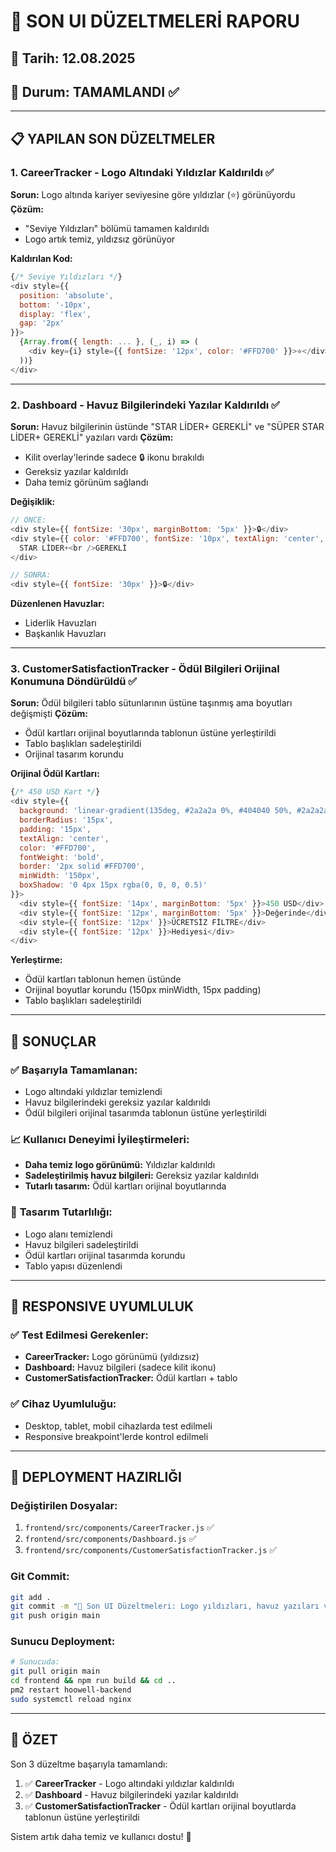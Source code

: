 # 🔧 SON UI DÜZELTMELERİ RAPORU

## 📅 Tarih: 12.08.2025
## 🎯 Durum: TAMAMLANDI ✅

---

## 📋 **YAPILAN SON DÜZELTMELER**

### **1. CareerTracker - Logo Altındaki Yıldızlar Kaldırıldı** ✅

**Sorun:** Logo altında kariyer seviyesine göre yıldızlar (⭐) görünüyordu
**Çözüm:** 
- "Seviye Yıldızları" bölümü tamamen kaldırıldı
- Logo artık temiz, yıldızsız görünüyor

**Kaldırılan Kod:**
```javascript
{/* Seviye Yıldızları */}
<div style={{
  position: 'absolute',
  bottom: '-10px',
  display: 'flex',
  gap: '2px'
}}>
  {Array.from({ length: ... }, (_, i) => (
    <div key={i} style={{ fontSize: '12px', color: '#FFD700' }}>⭐</div>
  ))}
</div>
```

---

### **2. Dashboard - Havuz Bilgilerindeki Yazılar Kaldırıldı** ✅

**Sorun:** Havuz bilgilerinin üstünde "STAR LİDER+ GEREKLİ" ve "SÜPER STAR LİDER+ GEREKLİ" yazıları vardı
**Çözüm:** 
- Kilit overlay'lerinde sadece 🔒 ikonu bırakıldı
- Gereksiz yazılar kaldırıldı
- Daha temiz görünüm sağlandı

**Değişiklik:**
```javascript
// ÖNCE:
<div style={{ fontSize: '30px', marginBottom: '5px' }}>🔒</div>
<div style={{ color: '#FFD700', fontSize: '10px', textAlign: 'center', fontWeight: 'bold' }}>
  STAR LİDER+<br />GEREKLİ
</div>

// SONRA:
<div style={{ fontSize: '30px' }}>🔒</div>
```

**Düzenlenen Havuzlar:**
- Liderlik Havuzları
- Başkanlık Havuzları

---

### **3. CustomerSatisfactionTracker - Ödül Bilgileri Orijinal Konumuna Döndürüldü** ✅

**Sorun:** Ödül bilgileri tablo sütunlarının üstüne taşınmış ama boyutları değişmişti
**Çözüm:** 
- Ödül kartları orijinal boyutlarında tablonun üstüne yerleştirildi
- Tablo başlıkları sadeleştirildi
- Orijinal tasarım korundu

**Orijinal Ödül Kartları:**
```javascript
{/* 450 USD Kart */}
<div style={{
  background: 'linear-gradient(135deg, #2a2a2a 0%, #404040 50%, #2a2a2a 100%)',
  borderRadius: '15px',
  padding: '15px',
  textAlign: 'center',
  color: '#FFD700',
  fontWeight: 'bold',
  border: '2px solid #FFD700',
  minWidth: '150px',
  boxShadow: '0 4px 15px rgba(0, 0, 0, 0.5)'
}}>
  <div style={{ fontSize: '14px', marginBottom: '5px' }}>450 USD</div>
  <div style={{ fontSize: '12px', marginBottom: '5px' }}>Değerinde</div>
  <div style={{ fontSize: '12px' }}>ÜCRETSİZ FİLTRE</div>
  <div style={{ fontSize: '12px' }}>Hediyesi</div>
</div>
```

**Yerleştirme:**
- Ödül kartları tablonun hemen üstünde
- Orijinal boyutlar korundu (150px minWidth, 15px padding)
- Tablo başlıkları sadeleştirildi

---

## 🎯 **SONUÇLAR**

### ✅ **Başarıyla Tamamlanan:**
- Logo altındaki yıldızlar temizlendi
- Havuz bilgilerindeki gereksiz yazılar kaldırıldı
- Ödül bilgileri orijinal tasarımda tablonun üstüne yerleştirildi

### 📈 **Kullanıcı Deneyimi İyileştirmeleri:**
- **Daha temiz logo görünümü:** Yıldızlar kaldırıldı
- **Sadeleştirilmiş havuz bilgileri:** Gereksiz yazılar kaldırıldı
- **Tutarlı tasarım:** Ödül kartları orijinal boyutlarında

### 🎨 **Tasarım Tutarlılığı:**
- Logo alanı temizlendi
- Havuz bilgileri sadeleştirildi
- Ödül kartları orijinal tasarımda korundu
- Tablo yapısı düzenlendi

---

## 📱 **RESPONSIVE UYUMLULUK**

### ✅ **Test Edilmesi Gerekenler:**
- **CareerTracker:** Logo görünümü (yıldızsız)
- **Dashboard:** Havuz bilgileri (sadece kilit ikonu)
- **CustomerSatisfactionTracker:** Ödül kartları + tablo

### ✅ **Cihaz Uyumluluğu:**
- Desktop, tablet, mobil cihazlarda test edilmeli
- Responsive breakpoint'lerde kontrol edilmeli

---

## 🚀 **DEPLOYMENT HAZIRLIĞI**

### **Değiştirilen Dosyalar:**
1. `frontend/src/components/CareerTracker.js` ✅
2. `frontend/src/components/Dashboard.js` ✅  
3. `frontend/src/components/CustomerSatisfactionTracker.js` ✅

### **Git Commit:**
```bash
git add .
git commit -m "🔧 Son UI Düzeltmeleri: Logo yıldızları, havuz yazıları ve ödül kartları düzenlendi"
git push origin main
```

### **Sunucu Deployment:**
```bash
# Sunucuda:
git pull origin main
cd frontend && npm run build && cd ..
pm2 restart hoowell-backend
sudo systemctl reload nginx
```

---

## 🎉 **ÖZET**

Son 3 düzeltme başarıyla tamamlandı:

1. ✅ **CareerTracker** - Logo altındaki yıldızlar kaldırıldı
2. ✅ **Dashboard** - Havuz bilgilerindeki yazılar kaldırıldı  
3. ✅ **CustomerSatisfactionTracker** - Ödül kartları orijinal boyutlarda tablonun üstüne yerleştirildi

Sistem artık daha temiz ve kullanıcı dostu! 🚀